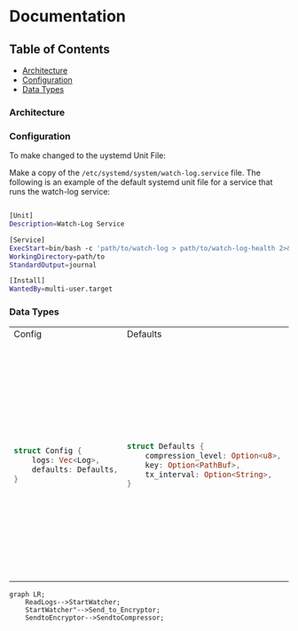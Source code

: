 

# Documentation

## Table of Contents
- [Architecture](#architecture)
- [Configuration](#configuration)
- [Data Types](#data-types)

### Architecture


### Configuration
To make changed to the uystemd Unit File:

Make a copy of the `/etc/systemd/system/watch-log.service` file. The following is an example of the default systemd unit file for a service that runs the watch-log service:

```bash

[Unit]
Description=Watch-Log Service

[Service]
ExecStart=bin/bash -c 'path/to/watch-log > path/to/watch-log-health 2>&1'
WorkingDirectory=path/to
StandardOutput=journal

[Install]
WantedBy=multi-user.target
```


### Data Types

<table>
<tr>
<td>Config</td>
<td>Defaults</td>
<td>Log</td>
<td>Source</td>
<td>Destination</td>
</tr>
<tr>
<td>

```rust

struct Config {
    logs: Vec<Log>,
    defaults: Defaults,
}
```
</td>
<td>

```rust

struct Defaults {
    compression_level: Option<u8>,
    key: Option<PathBuf>,
    tx_interval: Option<String>,
}
```
</td>
<td>

```rust

struct Log {
   src: Source,
   dst: Destination,
   compression_level: Option<u8>,
   key: Option<PathBuf>,
   tx_interval: Option<String>,}
```
</td>
<td>
j
```rust

struct Source {
    name: String,
    path: PathBuf,
}
```
</td>
<td>

```rust

struct Destination {
    address: IpV4Addr or IpV6Addr,
    port: u16,
}
```
</td>
</tr>
</table>

```mermaid
graph LR;
    ReadLogs-->StartWatcher;
    StartWatcher"-->Send_to_Encryptor;
    SendtoEncryptor-->SendtoCompressor;
``` 
